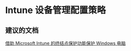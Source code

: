 <properties
    pageTitle="Device Management Endpoint Protection"
    description="设备管理 - 终结点保护"
    service="microsoft.intune"
    resource="intune"
    authors="mackie1604"
    displayOrder=""
    selfHelpType="generic"
    supportTopicIds="32435294"
    resourceTags=""
    productPesIds="15584"
    cloudEnvironments="public"
/>


# <a name="intune-device-management-configuration-policy"></a>Intune 设备管理配置策略

## <a name="recommended-documents"></a>**建议的文档**

[借助 Microsoft Intune 的终结点保护功能保护 Windows 电脑](https://docs.microsoft.com/intune/deploy-use/help-secure-windows-pcs-with-endpoint-protection-for-microsoft-intune)<br>


